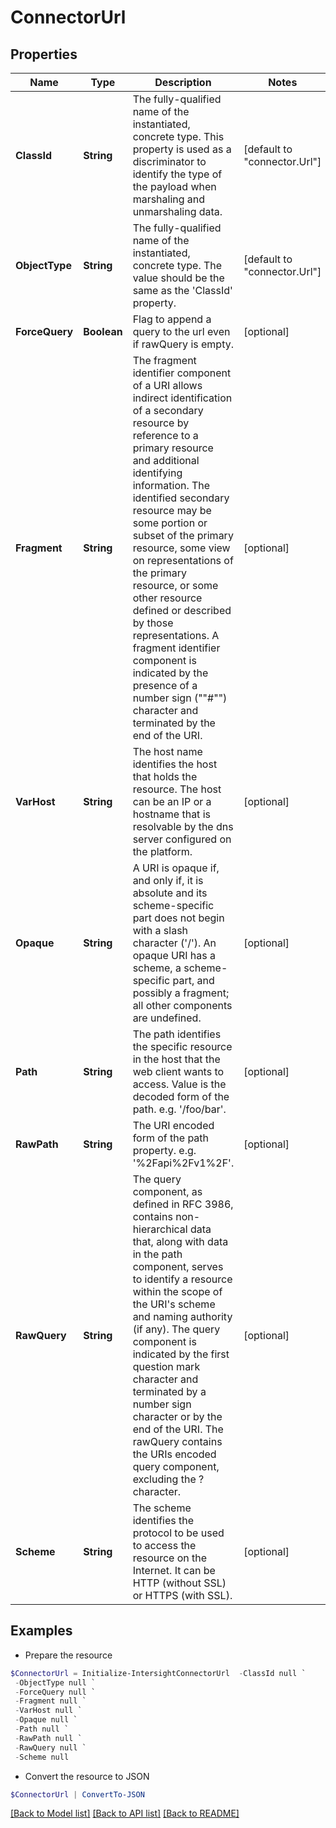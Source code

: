 # ConnectorUrl
## Properties

Name | Type | Description | Notes
------------ | ------------- | ------------- | -------------
**ClassId** | **String** | The fully-qualified name of the instantiated, concrete type. This property is used as a discriminator to identify the type of the payload when marshaling and unmarshaling data. | [default to "connector.Url"]
**ObjectType** | **String** | The fully-qualified name of the instantiated, concrete type. The value should be the same as the &#39;ClassId&#39; property. | [default to "connector.Url"]
**ForceQuery** | **Boolean** | Flag to append a query to the url even if rawQuery is empty. | [optional] 
**Fragment** | **String** | The fragment identifier component of a URI allows indirect identification of a secondary resource by reference to a primary resource and additional identifying information. The identified secondary resource may be some portion or subset of the primary resource, some view on representations of the primary resource, or some other resource defined or described by those representations. A fragment identifier component is indicated by the presence of a number sign (&quot;&quot;#&quot;&quot;) character and terminated by the end of the URI. | [optional] 
**VarHost** | **String** | The host name identifies the host that holds the resource. The host can be an IP or a hostname that is resolvable by the dns server configured on the platform. | [optional] 
**Opaque** | **String** | A URI is opaque if, and only if, it is absolute and its scheme-specific part does not begin with a slash character (&#39;/&#39;). An opaque URI has a scheme, a scheme-specific part, and possibly a fragment; all other components are undefined. | [optional] 
**Path** | **String** | The path identifies the specific resource in the host that the web client wants to access. Value is the decoded form of the path. e.g. &#39;/foo/bar&#39;. | [optional] 
**RawPath** | **String** | The URI encoded form of the path property. e.g. &#39;%2Fapi%2Fv1%2F&#39;. | [optional] 
**RawQuery** | **String** | The query component, as defined in RFC 3986, contains non-hierarchical data that, along with data in the path component, serves to identify a resource within the scope of the URI&#39;s scheme and naming authority (if any). The query component is indicated by the first question mark character and terminated by a number sign character or by the end of the URI. The rawQuery contains the URIs encoded query component, excluding the ? character. | [optional] 
**Scheme** | **String** | The scheme identifies the protocol to be used to access the resource on the Internet. It can be HTTP (without SSL) or HTTPS (with SSL). | [optional] 

## Examples

- Prepare the resource
```powershell
$ConnectorUrl = Initialize-IntersightConnectorUrl  -ClassId null `
 -ObjectType null `
 -ForceQuery null `
 -Fragment null `
 -VarHost null `
 -Opaque null `
 -Path null `
 -RawPath null `
 -RawQuery null `
 -Scheme null
```

- Convert the resource to JSON
```powershell
$ConnectorUrl | ConvertTo-JSON
```

[[Back to Model list]](../README.md#documentation-for-models) [[Back to API list]](../README.md#documentation-for-api-endpoints) [[Back to README]](../README.md)

